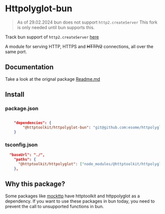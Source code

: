 # Httpolyglot-bun

> As of 29.02.2024 bun does not support `http2.createServer` This fork is only needed until bun supports this.

Track bun support of `http2.createServer` [here](https://github.com/oven-sh/bun/issues/8823)

A module for serving HTTP, HTTPS and ~~HTTP/2~~ connections, all over the same port.

## Documentation

Take a look at the orignal package [Readme.md](https://github.com/httptoolkit/httpolyglot)

## Install
### package.json
```json 

    "dependencies": {
        "@httptoolkit/httpolyglot-bun": "git@github.com:esome/httpolyglot-bun.git"
    }
```

### tsconfig.json
```json tsconfig.json
  "baseUrl": "./",
    "paths": {
      "@httptoolkit/httpolyglot": ["node_modules/@httptoolkit/httpolyglot-bun/src/index"]
    },       
```


## Why this package?

Some packages like [mockttp](https://github.com/httptoolkit/mockttp) have httptoolkit and httppolyglot as a dependency. If you want to use these packages in bun today, you need to prevent the call to unsupported functions in bun.
